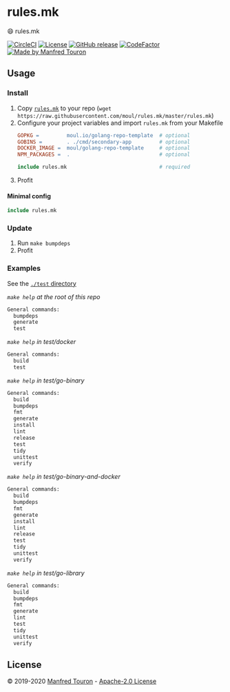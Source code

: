# rules.mk

:smile: rules.mk

[![CircleCI](https://circleci.com/gh/moul/rules.mk.svg?style=shield)](https://circleci.com/gh/moul/rules.mk)
[![License](https://img.shields.io/github/license/moul/rules.mk.svg)](https://github.com/moul/rules.mk/blob/master/LICENSE)
[![GitHub release](https://img.shields.io/github/release/moul/rules.mk.svg)](https://github.com/moul/rules.mk/releases)
[![CodeFactor](https://www.codefactor.io/repository/github/moul/rules.mk/badge)](https://www.codefactor.io/repository/github/moul/rules.mk)
[![Made by Manfred Touron](https://img.shields.io/badge/made%20by-Manfred%20Touron-blue.svg?style=flat)](https://manfred.life/)

## Usage

### Install

1. Copy [`rules.mk`](./rules.mk) to your repo (`wget https://raw.githubusercontent.com/moul/rules.mk/master/rules.mk`)
2. Configure your project variables and import `rules.mk` from your Makefile
    ```makefile
    GOPKG =         moul.io/golang-repo-template  # optional
    GOBINS =        . ./cmd/secondary-app         # optional
    DOCKER_IMAGE =  moul/golang-repo-template     # optional
    NPM_PACKAGES =  .                             # optional

    include rules.mk                              # required
    ```
4. Profit

#### Minimal config

```makefile
include rules.mk
```

### Update

1. Run `make bumpdeps`
2. Profit

### Examples

See the [`./test` directory](./test)

*`make help` at the root of this repo*

[embedmd]:# (.tmp/root-help.txt)
```txt
General commands:
  bumpdeps
  generate
  test
```

*`make help` in test/docker*

[embedmd]:# (.tmp/test-docker.txt)
```txt
General commands:
  build
  test
```

*`make help` in test/go-binary*

[embedmd]:# (.tmp/test-go-binary.txt)
```txt
General commands:
  build
  bumpdeps
  fmt
  generate
  install
  lint
  release
  test
  tidy
  unittest
  verify
```

*`make help` in test/go-binary-and-docker*

[embedmd]:# (.tmp/test-go-binary-and-docker.txt)
```txt
General commands:
  build
  bumpdeps
  fmt
  generate
  install
  lint
  release
  test
  tidy
  unittest
  verify
```

*`make help` in test/go-library*

[embedmd]:# (.tmp/test-go-library.txt)
```txt
General commands:
  build
  bumpdeps
  fmt
  generate
  lint
  test
  tidy
  unittest
  verify
```


## License

© 2019-2020 [Manfred Touron](https://manfred.life) -
[Apache-2.0 License](https://github.com/moul/rules.mk/blob/master/LICENSE)
